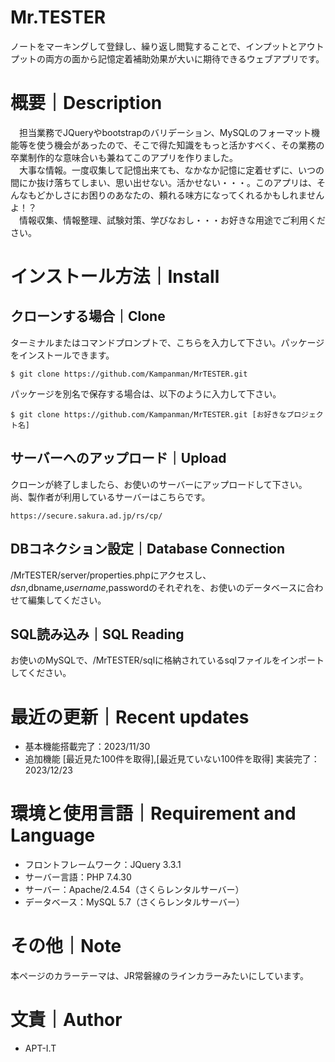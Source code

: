 # Mr.TESTER
ノートをマーキングして登録し、繰り返し閲覧することで、インプットとアウトプットの両方の面から記憶定着補助効果が大いに期待できるウェブアプリです。

# 概要｜Description
　担当業務でJQueryやbootstrapのバリデーション、MySQLのフォーマット機能等を使う機会があったので、そこで得た知識をもっと活かすべく、その業務の卒業制作的な意味合いも兼ねてこのアプリを作りました。<br>
　大事な情報。一度収集して記憶出来ても、なかなか記憶に定着せずに、いつの間にか抜け落ちてしまい、思い出せない。活かせない・・・。このアプリは、そんなもどかしさにお困りのあなたの、頼れる味方になってくれるかもしれませんよ！？<br>
　情報収集、情報整理、試験対策、学びなおし・・・お好きな用途でご利用ください。

# インストール方法｜Install
## クローンする場合｜Clone
ターミナルまたはコマンドプロンプトで、こちらを入力して下さい。パッケージをインストールできます。
```
$ git clone https://github.com/Kampanman/MrTESTER.git
```
パッケージを別名で保存する場合は、以下のように入力して下さい。
```
$ git clone https://github.com/Kampanman/MrTESTER.git [お好きなプロジェクト名]
```
## サーバーへのアップロード｜Upload
クローンが終了しましたら、お使いのサーバーにアップロードして下さい。
尚、製作者が利用しているサーバーはこちらです。
```
https://secure.sakura.ad.jp/rs/cp/
```
## DBコネクション設定｜Database Connection
/MrTESTER/server/properties.phpにアクセスし、$dsn,$dbname,$username,$passwordのそれぞれを、お使いのデータベースに合わせて編集してください。
## SQL読み込み｜SQL Reading
お使いのMySQLで、/MrTESTER/sqlに格納されているsqlファイルをインポートしてください。

# 最近の更新｜Recent updates
- 基本機能搭載完了：2023/11/30
- 追加機能 [最近見た100件を取得],[最近見ていない100件を取得] 実装完了：2023/12/23

# 環境と使用言語｜Requirement and Language
- フロントフレームワーク：JQuery 3.3.1
- サーバー言語：PHP 7.4.30
- サーバー：Apache/2.4.54（さくらレンタルサーバー）
- データベース：MySQL 5.7（さくらレンタルサーバー）

# その他｜Note
本ページのカラーテーマは、JR常磐線のラインカラーみたいにしています。

# 文責｜Author
- APT-I.T
